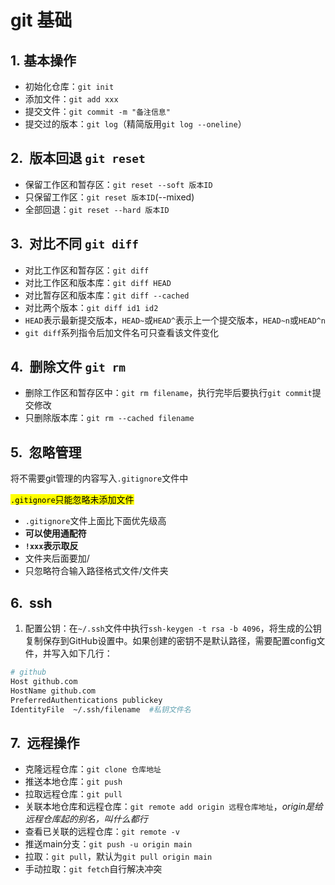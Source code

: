 # git 基础

## 1.&nbsp;基本操作

- 初始化仓库：`git init`
- 添加文件：`git add xxx`
- 提交文件：`git commit -m "备注信息"`
- 提交过的版本：`git log`（精简版用`git log --oneline`）

## 2.&nbsp; 版本回退&nbsp;`git reset`

- 保留工作区和暂存区：`git reset --soft 版本ID`
- 只保留工作区：`git reset 版本ID`(--mixed)
- 全部回退：`git reset --hard 版本ID`

## 3.&nbsp; 对比不同&nbsp;`git diff`

- 对比工作区和暂存区：`git diff`
- 对比工作区和版本库：`git diff HEAD`
- 对比暂存区和版本库：`git diff --cached`
- 对比两个版本：`git diff id1 id2`
- `HEAD`表示最新提交版本，`HEAD~`或`HEAD^`表示上一个提交版本，`HEAD~n`或`HEAD^n`
- `git diff`系列指令后加文件名可只查看该文件变化

## 4.&nbsp; 删除文件&nbsp;`git rm`

 - 删除工作区和暂存区中：`git rm filename`，执行完毕后要执行`git commit`提交修改
 - 只删除版本库：`git rm --cached filename`

## 5.&nbsp; 忽略管理

将不需要git管理的内容写入`.gitignore`文件中

<mark>`.gitignore`只能忽略未添加文件</mark>

- `.gitignore`文件上面比下面优先级高
- **可以使用通配符**
- **`!xxx`表示取反**
- 文件夹后面要加/
- 只忽略符合输入路径格式文件/文件夹

## 6.&nbsp; ssh

1. 配置公钥：在`~/.ssh`文件中执行`ssh-keygen -t rsa -b 4096`，将生成的公钥复制保存到GitHub设置中。如果创建的密钥不是默认路径，需要配置config文件，并写入如下几行：
```bash
# github
Host github.com
HostName github.com
PreferredAuthentications publickey
IdentityFile  ~/.ssh/filename  #私钥文件名
```

## 7.&nbsp; 远程操作

- 克隆远程仓库：`git clone 仓库地址`
- 推送本地仓库：`git push`
- 拉取远程仓库：`git pull`
- 关联本地仓库和远程仓库：`git remote add origin 远程仓库地址`，*origin是给远程仓库起的别名，叫什么都行*
- 查看已关联的远程仓库：`git remote -v`
- 推送main分支：`git push -u origin main`
- 拉取：`git pull`，默认为`git pull origin main`
- 手动拉取：`git fetch`自行解决冲突